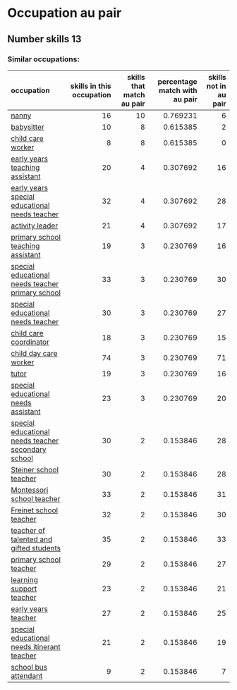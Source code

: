 # Occupation au pair
## Number skills 13
### Similar occupations:
| occupation                                                                                                  |   skills in this occupation |   skills that match au pair |   percentage match with au pair |   skills not in au pair |
|:------------------------------------------------------------------------------------------------------------|----------------------------:|----------------------------:|--------------------------------:|------------------------:|
| [nanny](nanny.md)                                                                                           |                          16 |                          10 |                        0.769231 |                       6 |
| [babysitter](babysitter.md)                                                                                 |                          10 |                           8 |                        0.615385 |                       2 |
| [child care worker](child_care_worker.md)                                                                   |                           8 |                           8 |                        0.615385 |                       0 |
| [early years teaching assistant](early_years_teaching_assistant.md)                                         |                          20 |                           4 |                        0.307692 |                      16 |
| [early years special educational needs teacher](early_years_special_educational_needs_teacher.md)           |                          32 |                           4 |                        0.307692 |                      28 |
| [activity leader](activity_leader.md)                                                                       |                          21 |                           4 |                        0.307692 |                      17 |
| [primary school teaching assistant](primary_school_teaching_assistant.md)                                   |                          19 |                           3 |                        0.230769 |                      16 |
| [special educational needs teacher primary school](special_educational_needs_teacher_primary_school.md)     |                          33 |                           3 |                        0.230769 |                      30 |
| [special educational needs teacher](special_educational_needs_teacher.md)                                   |                          30 |                           3 |                        0.230769 |                      27 |
| [child care coordinator](child_care_coordinator.md)                                                         |                          18 |                           3 |                        0.230769 |                      15 |
| [child day care worker](child_day_care_worker.md)                                                           |                          74 |                           3 |                        0.230769 |                      71 |
| [tutor](tutor.md)                                                                                           |                          19 |                           3 |                        0.230769 |                      16 |
| [special educational needs assistant](special_educational_needs_assistant.md)                               |                          23 |                           3 |                        0.230769 |                      20 |
| [special educational needs teacher secondary school](special_educational_needs_teacher_secondary_school.md) |                          30 |                           2 |                        0.153846 |                      28 |
| [Steiner school teacher](Steiner_school_teacher.md)                                                         |                          30 |                           2 |                        0.153846 |                      28 |
| [Montessori school teacher](Montessori_school_teacher.md)                                                   |                          33 |                           2 |                        0.153846 |                      31 |
| [Freinet school teacher](Freinet_school_teacher.md)                                                         |                          32 |                           2 |                        0.153846 |                      30 |
| [teacher of talented and gifted students](teacher_of_talented_and_gifted_students.md)                       |                          35 |                           2 |                        0.153846 |                      33 |
| [primary school teacher](primary_school_teacher.md)                                                         |                          29 |                           2 |                        0.153846 |                      27 |
| [learning support teacher](learning_support_teacher.md)                                                     |                          23 |                           2 |                        0.153846 |                      21 |
| [early years teacher](early_years_teacher.md)                                                               |                          27 |                           2 |                        0.153846 |                      25 |
| [special educational needs itinerant teacher](special_educational_needs_itinerant_teacher.md)               |                          21 |                           2 |                        0.153846 |                      19 |
| [school bus attendant](school_bus_attendant.md)                                                             |                           9 |                           2 |                        0.153846 |                       7 |
